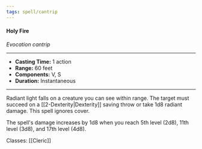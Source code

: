 ```yaml
---
tags: spell/cantrip
---
```

#### Holy Fire
*Evocation cantrip*
___
- **Casting Time:** 1 action
- **Range:** 60 feet
- **Components:** V, S
- **Duration:** Instantaneous
---
Radiant light falls on a creature you can see within range. The target must succeed on a [[2-Dexterity|Dexterity]] saving throw or take 1d8 radiant damage. This spell ignores cover.

The spell's damage increases by 1d8 when you reach 5th level (2d8), 11th level (3d8), and 17th level (4d8).

Classes: [[Cleric]]